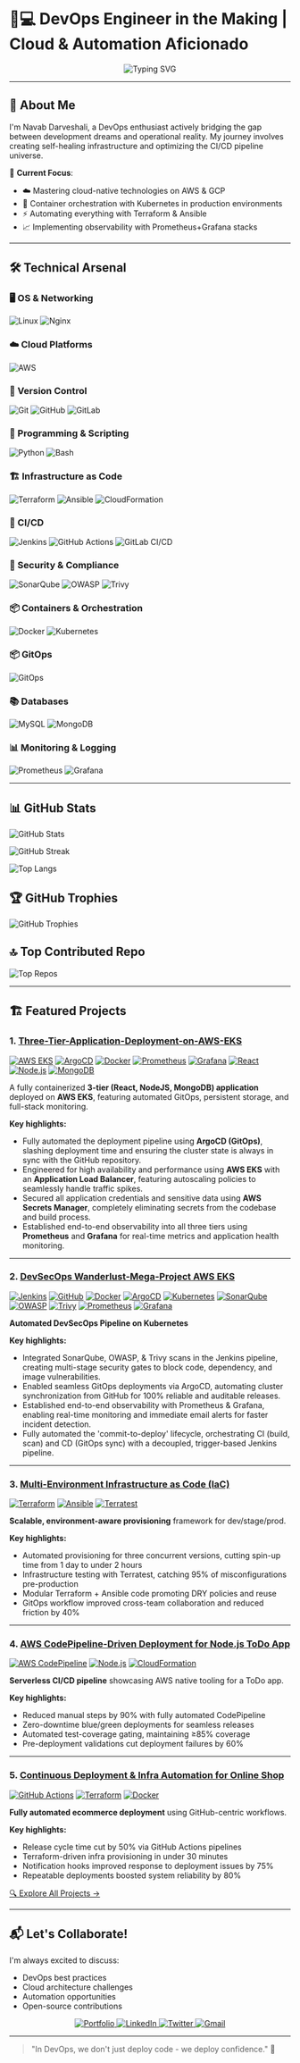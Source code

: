 # 👨💻 DevOps Engineer in the Making | Cloud & Automation Aficionado

<div align="center">
  <img src="https://readme-typing-svg.herokuapp.com?font=Fira+Code&pause=1000&color=00D1F7&width=435&lines=Automating+The+Path+From+Code+To+Cloud;Building+Resilient+Systems+%F0%9F%9A%80;Learning+%7C+Building+%7C+Iterating+%F0%9F%93%A6" alt="Typing SVG" />
</div>

---

## 🌟 About Me

I'm Navab Darveshali, a DevOps enthusiast actively bridging the gap between development dreams and operational reality. My journey involves creating self-healing infrastructure and optimizing the CI/CD pipeline universe.

🚀 **Current Focus**:
- ☁️ Mastering cloud-native technologies on AWS & GCP
- 🐳 Container orchestration with Kubernetes in production environments
- ⚡ Automating everything with Terraform & Ansible
- 📈 Implementing observability with Prometheus+Grafana stacks

---

## 🛠️ Technical Arsenal

<!-- Skill Icons Section (Commented Out)  -->

<!-- [![Linux](https://skillicons.dev/icons?i=linux)](https://skillicons.dev) &nbsp;&nbsp;
[![AWS](https://skillicons.dev/icons?i=aws)](https://skillicons.dev) &nbsp;&nbsp;
[![Ansible](https://skillicons.dev/icons?i=ansible)](https://skillicons.dev) &nbsp;
[![Terraform](https://skillicons.dev/icons?i=terraform)](https://skillicons.dev) &nbsp;&nbsp;
[![Docker](https://skillicons.dev/icons?i=docker)](https://skillicons.dev) &nbsp;&nbsp;
[![Jenkins](https://skillicons.dev/icons?i=jenkins)](https://skillicons.dev) &nbsp;&nbsp;
[![Python](https://skillicons.dev/icons?i=python)](https://skillicons.dev) &nbsp;&nbsp;
[![Git](https://skillicons.dev/icons?i=git)](https://skillicons.dev) &nbsp;&nbsp;
[![GitHub](https://skillicons.dev/icons?i=github)](https://skillicons.dev) &nbsp;&nbsp;
[![Kubernetes](https://skillicons.dev/icons?i=kubernetes)](https://skillicons.dev) &nbsp;&nbsp;
[![Prometheus](https://skillicons.dev/icons?i=prometheus)](https://skillicons.dev) &nbsp;&nbsp;
[![Grafana](https://skillicons.dev/icons?i=grafana)](https://skillicons.dev) &nbsp;&nbsp;
[![HTML](https://skillicons.dev/icons?i=html)](https://skillicons.dev) &nbsp;&nbsp;
[![CSS](https://skillicons.dev/icons?i=css)](https://skillicons.dev) &nbsp;&nbsp;
[![JavaScript](https://skillicons.dev/icons?i=javascript)](https://skillicons.dev) &nbsp;&nbsp;
[![NodeJS](https://skillicons.dev/icons?i=nodejs)](https://skillicons.dev) &nbsp;&nbsp;
[![MongoDB](https://skillicons.dev/icons?i=mongodb)](https://skillicons.dev) &nbsp;&nbsp;
[![MySQL](https://skillicons.dev/icons?i=mysql)](https://skillicons.dev) &nbsp;&nbsp;
[![GitLab](https://skillicons.dev/icons?i=gitlab)](https://skillicons.dev) &nbsp;&nbsp;
[![Nginx](https://skillicons.dev/icons?i=nginx)](https://skillicons.dev) &nbsp;&nbsp;
[![Maven](https://skillicons.dev/icons?i=maven)](https://skillicons.dev) &nbsp;&nbsp;
<a href="https://argo-cd.readthedocs.io/">
  <img src="https://raw.githubusercontent.com/cncf/artwork/main/projects/argo/icon/color/argo-icon-color.svg" width="48" height="48" alt="ArgoCD"/>
</a> -->







### 🖥️ OS & Networking
![Linux](https://img.shields.io/badge/Linux-FCC624?style=for-the-badge&logo=linux&logoColor=black)
![Nginx](https://img.shields.io/badge/Nginx-009639?style=for-the-badge&logo=nginx&logoColor=white)

### ☁️ Cloud Platforms
![AWS](https://img.shields.io/badge/AWS-FF9900?style=for-the-badge&logo=amazonaws&logoColor=white)
<!-- ![GCP](https://img.shields.io/badge/Google_Cloud-4285F4?style=for-the-badge&logo=google-cloud&logoColor=white) -->

### 📂 Version Control
![Git](https://img.shields.io/badge/Git-F05032?style=for-the-badge&logo=git&logoColor=white)
![GitHub](https://img.shields.io/badge/GitHub-181717?style=for-the-badge&logo=github&logoColor=white)
![GitLab](https://img.shields.io/badge/GitLab-FC6D26?style=for-the-badge&logo=gitlab&logoColor=white)


### 🧩 Programming & Scripting
![Python](https://img.shields.io/badge/Python-3776AB?style=for-the-badge&logo=python&logoColor=white)
![Bash](https://img.shields.io/badge/Bash-4EAA25?style=for-the-badge&logo=gnu-bash&logoColor=white)

### 🏗️ Infrastructure as Code
![Terraform](https://img.shields.io/badge/Terraform-7B42BC?style=for-the-badge&logo=terraform&logoColor=white)
![Ansible](https://img.shields.io/badge/Ansible-EE0000?style=for-the-badge&logo=ansible&logoColor=white)
![CloudFormation](https://img.shields.io/badge/CloudFormation-FF9900?style=for-the-badge&logo=amazonaws&logoColor=white)

### 🚀 CI/CD
![Jenkins](https://img.shields.io/badge/Jenkins-D24939?style=for-the-badge&logo=jenkins&logoColor=white)
![GitHub Actions](https://img.shields.io/badge/GitHub_Actions-2088FF?style=for-the-badge&logo=githubactions&logoColor=white)
![GitLab CI/CD](https://img.shields.io/badge/GitLab_CI%2FCD-FC6D26?style=for-the-badge&logo=gitlab&logoColor=white)


### 🔐 Security & Compliance
![SonarQube](https://img.shields.io/badge/SonarQube-4E9BCD?style=for-the-badge&logo=sonarqube&logoColor=white)
![OWASP](https://img.shields.io/badge/OWASP-000000?style=for-the-badge&logo=owasp&logoColor=white)
![Trivy](https://img.shields.io/badge/Trivy-1904DA?style=for-the-badge&logo=aqua&logoColor=white)

### 📦 Containers & Orchestration
![Docker](https://img.shields.io/badge/Docker-2496ED?style=for-the-badge&logo=docker&logoColor=white)
![Kubernetes](https://img.shields.io/badge/Kubernetes-326CE5?style=for-the-badge&logo=kubernetes&logoColor=white)

### 📦 GitOps
![GitOps](https://img.shields.io/badge/GitOps-0F5132?style=for-the-badge&logo=git&logoColor=white)


 ### 📚 Databases
![MySQL](https://img.shields.io/badge/MySQL-4479A1?style=for-the-badge&logo=mysql&logoColor=white)
![MongoDB](https://img.shields.io/badge/MongoDB-47A248?style=for-the-badge&logo=mongodb&logoColor=white)


### 📊 Monitoring & Logging
![Prometheus](https://img.shields.io/badge/Prometheus-E6522C?style=for-the-badge&logo=Prometheus&logoColor=white)
![Grafana](https://img.shields.io/badge/grafana-%23F46800.svg?style=for-the-badge&logo=grafana&logoColor=white)

---

## 📊 GitHub Stats
![GitHub Stats](https://github-readme-stats.vercel.app/api?username=navabdarveshali&theme=chartreuse-dark&hide_border=true&include_all_commits=true&count_private=true)

![GitHub Streak](https://github-readme-streak-stats.herokuapp.com/?user=navabdarveshali&theme=chartreuse-dark&hide_border=true)

![Top Langs](https://github-readme-stats.vercel.app/api/top-langs/?username=navabdarveshali&theme=chartreuse-dark&hide_border=true&include_all_commits=true&count_private=true&layout=compact)

## 🏆 GitHub Trophies
![GitHub Trophies](https://github-profile-trophy.vercel.app/?username=navabdarveshali&theme=chartreuse-dark&no-frame=true&no-bg=true&margin-w=4)

## 🔝 Top Contributed Repo
![Top Repos](https://github-contributor-stats.vercel.app/api?username=navabdarveshali&limit=5&theme=chartreuse-dark&combine_all_yearly_contributions=true)

---

## 🏗️ Featured Projects

### 1. [Three-Tier-Application-Deployment-on-AWS-EKS](https://github.com/navabdarveshali/Three-Tier-Application-Deployment-on-AWS-EKS.git)
[![AWS EKS](https://img.shields.io/badge/AWS_EKS-4F6DB8?style=flat&logo=amazonaws&logoColor=white)](https://aws.amazon.com/eks/)  [![ArgoCD](https://img.shields.io/badge/ArgoCD-EF7B4D?style=flat&logo=argo&logoColor=white)](https://argoproj.github.io/cd/)  [![Docker](https://img.shields.io/badge/Docker-2496ED?style=flat&logo=docker&logoColor=white)](https://docker.com)  [![Prometheus](https://img.shields.io/badge/Prometheus-E6522C?style=flat&logo=prometheus&logoColor=white)](https://prometheus.io)  [![Grafana](https://img.shields.io/badge/Grafana-F46800?style=flat&logo=grafana&logoColor=white)](https://grafana.com)  [![React](https://img.shields.io/badge/React-20232A?style=flat&logo=react&logoColor=61DAFB)](https://reactjs.org/)  [![Node.js](https://img.shields.io/badge/Node.js-339933?style=flat&logo=nodedotjs&logoColor=white)](https://nodejs.org/)  [![MongoDB](https://img.shields.io/badge/MongoDB-47A248?style=flat&logo=mongodb&logoColor=white)](https://www.mongodb.com/)

A fully containerized **3-tier (React, NodeJS, MongoDB) application** deployed on **AWS EKS**, featuring automated GitOps, persistent storage, and full-stack monitoring.

**Key highlights:**
- Fully automated the deployment pipeline using **ArgoCD (GitOps)**, slashing deployment time and ensuring the cluster state is always in sync with the GitHub repository.
- Engineered for high availability and performance using **AWS EKS** with an **Application Load Balancer**, featuring autoscaling policies to seamlessly handle traffic spikes. 
- Secured all application credentials and sensitive data using **AWS Secrets Manager**, completely eliminating secrets from the codebase and build process. 
- Established end-to-end observability into all three tiers using **Prometheus** and **Grafana** for real-time metrics and application health monitoring.

---

### 2. [DevSecOps Wanderlust-Mega-Project AWS EKS](https://github.com/navabdarveshali/Wanderlust-Mega-Project.git)
[![Jenkins](https://img.shields.io/badge/Jenkins-D24939?style=flat&logo=jenkins&logoColor=white)](https://jenkins.io)  [![GitHub](https://img.shields.io/badge/GitHub-181717?style=flat&logo=github&logoColor=white)](https://github.com/)  [![Docker](https://img.shields.io/badge/Docker-2496ED?style=flat&logo=docker&logoColor=white)](https://docker.com)  [![ArgoCD](https://img.shields.io/badge/ArgoCD-EF7B4D?style=flat&logo=argo&logoColor=white)](https://argoproj.github.io/cd/)  [![Kubernetes](https://img.shields.io/badge/Kubernetes-326CE5?style=flat&logo=kubernetes&logoColor=white)](https://kubernetes.io/)  [![SonarQube](https://img.shields.io/badge/SonarQube-A50F25?style=flat&logo=sonarqube&logoColor=white)](https://www.sonarqube.org/)  [![OWASP](https://img.shields.io/badge/OWASP-000000?style=flat&logo=owasp&logoColor=white)](https://owasp.org/)  [![Trivy](https://img.shields.io/badge/Trivy-00A9F5?style=flat&logo=trivy&logoColor=white)](https://github.com/aquasecurity/trivy)  [![Prometheus](https://img.shields.io/badge/Prometheus-E6522C?style=flat&logo=prometheus&logoColor=white)](https://prometheus.io)  [![Grafana](https://img.shields.io/badge/Grafana-F46800?style=flat&logo=grafana&logoColor=white)](https://grafana.com)

**Automated DevSecOps Pipeline on Kubernetes**

**Key highlights:**
- Integrated SonarQube, OWASP, & Trivy scans in the Jenkins pipeline, creating multi-stage security gates to block code, dependency, and image vulnerabilities. 
- Enabled seamless GitOps deployments via ArgoCD, automating cluster synchronization from GitHub for 100% reliable and auditable releases.
- Established end-to-end observability with Prometheus & Grafana, enabling real-time monitoring and immediate email alerts for faster incident detection.  
- Fully automated the 'commit-to-deploy' lifecycle, orchestrating CI (build, scan) and CD (GitOps sync) with a decoupled, trigger-based Jenkins pipeline. 

---

### 3. [Multi-Environment Infrastructure as Code (IaC)](https://github.com/navabdarveshali/multi-env-lac-project)
[![Terraform](https://img.shields.io/badge/Terraform-7B42BC?style=flat&logo=terraform&logoColor=white)](https://terraform.io)  [![Ansible](https://img.shields.io/badge/Ansible-EE0000?style=flat&logo=ansible&logoColor=white)](https://ansible.com)  [![Terratest](https://img.shields.io/badge/Terratest-000000?style=flat&logo=golang&logoColor=white)](https://terratest.gruntwork.io)

**Scalable, environment-aware provisioning** framework for dev/stage/prod.

**Key highlights:**
- Automated provisioning for three concurrent versions, cutting spin-up time from 1 day to under 2 hours  
- Infrastructure testing with Terratest, catching 95% of misconfigurations pre-production  
- Modular Terraform + Ansible code promoting DRY policies and reuse  
- GitOps workflow improved cross-team collaboration and reduced friction by 40%  

---

### 4. [AWS CodePipeline-Driven Deployment for Node.js ToDo App](https://github.com/navabdarveshali/Project-03-Jenkins-CI-CD-Project-Todo-node-app/tree/feat/awscicd)
[![AWS CodePipeline](https://img.shields.io/badge/AWS_CodePipeline-FF9900?style=flat&logo=amazonaws&logoColor=white)](https://aws.amazon.com/codepipeline/)  [![Node.js](https://img.shields.io/badge/Node.js-339933?style=flat&logo=nodedotjs&logoColor=white)](https://nodejs.org)  [![CloudFormation](https://img.shields.io/badge/CloudFormation-232F3E?style=flat&logo=amazonaws&logoColor=white)](https://aws.amazon.com/cloudformation)

**Serverless CI/CD pipeline** showcasing AWS native tooling for a ToDo app.

**Key highlights:**
- Reduced manual steps by 90% with fully automated CodePipeline  
- Zero-downtime blue/green deployments for seamless releases  
- Automated test-coverage gating, maintaining ≥85% coverage  
- Pre-deployment validations cut deployment failures by 60%  

---

### 5. [Continuous Deployment & Infra Automation for Online Shop](https://github.com/navabdarveshali/online_shop)
[![GitHub Actions](https://img.shields.io/badge/GitHub_Actions-2088FF?style=flat&logo=githubactions&logoColor=white)](https://github.com/features/actions)  [![Terraform](https://img.shields.io/badge/Terraform-7B42BC?style=flat&logo=terraform&logoColor=white)](https://terraform.io)  [![Docker](https://img.shields.io/badge/Docker-2496ED?style=flat&logo=docker&logoColor=white)](https://docker.com)

**Fully automated ecommerce deployment** using GitHub-centric workflows.

**Key highlights:**
- Release cycle time cut by 50% via GitHub Actions pipelines  
- Terraform-driven infra provisioning in under 30 minutes  
- Notification hooks improved response to deployment issues by 75%  
- Repeatable deployments boosted system reliability by 80%  

[🔍 Explore All Projects →](https://github.com/navabdarveshali?tab=repositories)

---

## 📬 Let's Collaborate!

I'm always excited to discuss:
- DevOps best practices
- Cloud architecture challenges
- Automation opportunities
- Open-source contributions

<div align="center">
  <a href="https://amitabh.engineer/">
    <img src="https://img.shields.io/badge/Portfolio-%23000000.svg?style=for-the-badge&logo=firefox&logoColor=#FF7139" alt="Portfolio"/>
  </a>
  <a href="https://linkedin.com/in/navabdarveshali">
    <img src="https://img.shields.io/badge/linkedin-%230077B5.svg?style=for-the-badge&logo=linkedin&logoColor=white" alt="LinkedIn"/>
  </a>
  <a href="https://x.com/navabdarveshali">
    <img src="https://img.shields.io/badge/Twitter-%231DA1F2.svg?style=for-the-badge&logo=Twitter&logoColor=white" alt="Twitter"/>
  </a>
  <a href="mailto:navabdarveshali@gmail.com">
    <img src="https://img.shields.io/badge/Gmail-D14836?style=for-the-badge&logo=gmail&logoColor=white" alt="Gmail"/>
  </a>
</div>

---

> "In DevOps, we don't just deploy code - we deploy confidence." 🚀
